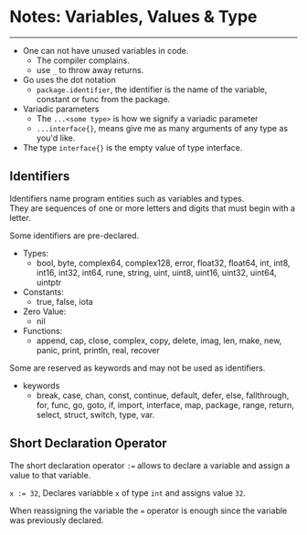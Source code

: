 # Notes: Variables, Values & Type
---
- One can not have unused variables in code.
    - The compiler complains.
    - use `_` to throw away returns.
- Go uses the dot notation
    - `package.identifier`, the identifier is the name of the variable, constant or func from the package.
- Variadic parameters
    - The `...<some type>` is how we signify a variadic parameter
    - `...interface{}`, means give me as many arguments of any type as you'd like.
- The type `interface{}` is the empty value of type interface.

## Identifiers

Identifiers name program entities such as variables and types.</br>
They are sequences of one or more letters and digits that must begin with a letter.

Some identifiers are pre-declared.
- Types:
    - bool, byte, complex64, complex128, error, float32, float64, int, int8, int16, int32, int64, rune, string, uint, uint8, uint16, uint32, uint64, uintptr
- Constants:
    - true, false, iota
- Zero Value:
    - nil
- Functions:
    - append, cap, close, complex, copy, delete, imag, len, make, new, panic, print, println, real, recover

Some are reserved as keywords and may not be used as identifiers.
- keywords
    - break, case, chan, const, continue, default, defer, else, fallthrough, for, func, go, goto, if, import, interface, map, package, range, return, select, struct, switch, type, var.

## Short Declaration Operator

The short declaration operator `:=` allows to declare a variable and assign a value to that variable.

`x := 32`, Declares variabble `x` of type `int` and assigns value `32`.

When reassigning the variable the `=` operator is enough since the variable was previously declared.